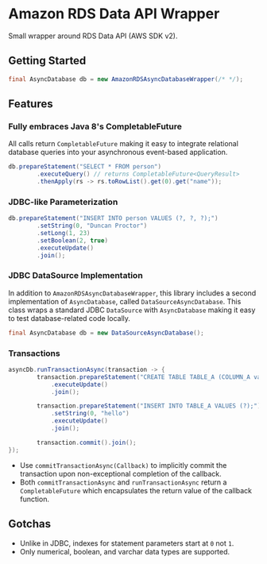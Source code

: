 # Amazon RDS Data API Wrapper
Small wrapper around RDS Data API (AWS SDK v2).

## Getting Started
```java
final AsyncDatabase db = new AmazonRDSAsyncDatabaseWrapper(/* */);
```

## Features
### Fully embraces Java 8's CompletableFuture
All calls return `CompletableFuture` making it easy to integrate relational database queries into your asynchronous event-based application.
```java
db.prepareStatement("SELECT * FROM person")
        .executeQuery() // returns CompletableFuture<QueryResult>
        .thenApply(rs -> rs.toRowList().get(0).get("name"));
```
### JDBC-like Parameterization
```java
db.prepareStatement("INSERT INTO person VALUES (?, ?, ?);")
        .setString(0, "Duncan Proctor")
        .setLong(1, 23)
        .setBoolean(2, true)
        .executeUpdate()
        .join();
```
### JDBC DataSource Implementation
In addition to `AmazonRDSAsyncDatabaseWrapper`, this library includes a second implementation of `AsyncDatabase`, 
called `DataSourceAsyncDatabase`. This class wraps a standard JDBC `DataSource` with `AsyncDatabase`
making it easy to test database-related code locally.
```java
final AsyncDatabase db = new DataSourceAsyncDatabase();
```
### Transactions
```java
asyncDb.runTransactionAsync(transaction -> {
        transaction.prepareStatement("CREATE TABLE TABLE_A (COLUMN_A varchar);")
            .executeUpdate()
            .join();

        transaction.prepareStatement("INSERT INTO TABLE_A VALUES (?);")
            .setString(0, "hello")
            .executeUpdate()
            .join();

        transaction.commit().join();
});
```
- Use `commitTransactionAsync(Callback)` to implicitly commit the transaction upon
non-exceptional completion of the callback.
- Both `commitTransactionAsync` and `runTransactionAsync` return a `CompletableFuture`
which encapsulates the return value of the callback function.

## Gotchas
- Unlike in JDBC, indexes for statement parameters start at `0` not `1`.
- Only numerical, boolean, and varchar data types are supported.
